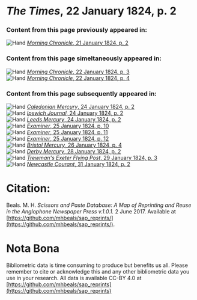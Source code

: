 # *The Times*, 22 January 1824, p. 2  
  
### Content from this page previously appeared in:  
![Hand](http://scissorsandpaste.net/wp-content/uploads/2017/06/smallhandpointer.png) [*Morning Chronicle*, 21 January 1824, p. 2](https://mhbeals.github.io/sap_html/Morning-Chronicle/Morning-Chronicle-21-January-1824-p-2)  
  
### Content from this page simeltaneously appeared in:  
![Hand](http://scissorsandpaste.net/wp-content/uploads/2017/06/smallhandpointer.png) [*Morning Chronicle*, 22 January 1824, p. 3](https://mhbeals.github.io/sap_html/Morning-Chronicle/Morning-Chronicle-22-January-1824-p-3)  
![Hand](http://scissorsandpaste.net/wp-content/uploads/2017/06/smallhandpointer.png) [*Morning Chronicle*, 22 January 1824, p. 4](https://mhbeals.github.io/sap_html/Morning-Chronicle/Morning-Chronicle-22-January-1824-p-4)  
  
### Content from this page subsequently appeared in:  
![Hand](http://scissorsandpaste.net/wp-content/uploads/2017/06/smallhandpointer.png) [*Caledonian Mercury*, 24 January 1824, p. 2](https://mhbeals.github.io/sap_html/Caledonian-Mercury/Caledonian-Mercury-24-January-1824-p-2)  
![Hand](http://scissorsandpaste.net/wp-content/uploads/2017/06/smallhandpointer.png) [*Ipswich Journal*, 24 January 1824, p. 2](https://mhbeals.github.io/sap_html/Ipswich-Journal/Ipswich-Journal-24-January-1824-p-2)  
![Hand](http://scissorsandpaste.net/wp-content/uploads/2017/06/smallhandpointer.png) [*Leeds Mercury*, 24 January 1824, p. 2](https://mhbeals.github.io/sap_html/Leeds-Mercury/Leeds-Mercury-24-January-1824-p-2)  
![Hand](http://scissorsandpaste.net/wp-content/uploads/2017/06/smallhandpointer.png) [*Examiner*, 25 January 1824, p. 10](https://mhbeals.github.io/sap_html/Examiner/Examiner-25-January-1824-p-10)  
![Hand](http://scissorsandpaste.net/wp-content/uploads/2017/06/smallhandpointer.png) [*Examiner*, 25 January 1824, p. 11](https://mhbeals.github.io/sap_html/Examiner/Examiner-25-January-1824-p-11)  
![Hand](http://scissorsandpaste.net/wp-content/uploads/2017/06/smallhandpointer.png) [*Examiner*, 25 January 1824, p. 12](https://mhbeals.github.io/sap_html/Examiner/Examiner-25-January-1824-p-12)  
![Hand](http://scissorsandpaste.net/wp-content/uploads/2017/06/smallhandpointer.png) [*Bristol Mercury*, 26 January 1824, p. 4](https://mhbeals.github.io/sap_html/Bristol-Mercury/Bristol-Mercury-26-January-1824-p-4)  
![Hand](http://scissorsandpaste.net/wp-content/uploads/2017/06/smallhandpointer.png) [*Derby Mercury*, 28 January 1824, p. 2](https://mhbeals.github.io/sap_html/Derby-Mercury/Derby-Mercury-28-January-1824-p-2)  
![Hand](http://scissorsandpaste.net/wp-content/uploads/2017/06/smallhandpointer.png) [*Trewman's Exeter Flying Post*, 29 January 1824, p. 3](https://mhbeals.github.io/sap_html/Trewman's-Exeter-Flying-Post/Trewman's-Exeter-Flying-Post-29-January-1824-p-3)  
![Hand](http://scissorsandpaste.net/wp-content/uploads/2017/06/smallhandpointer.png) [*Newcastle Courant*, 31 January 1824, p. 2](https://mhbeals.github.io/sap_html/Newcastle-Courant/Newcastle-Courant-31-January-1824-p-2)  


# Citation: 

Beals. M. H. *Scissors and Paste Database: A Map of Reprinting and Reuse in the Anglophone Newspaper Press v.1.0.1.* 2 June 2017. Available at [https://github.com/mhbeals/sap_reprints/](https://github.com/mhbeals/sap_reprints/). 

# Nota Bona

Bibliometric data is time consuming to produce but benefits us all. Please remember to cite or acknowledge this and any other bibliometric data you use in your research. All data is available CC-BY 4.0 at [https://github.com/mhbeals/sap_reprints](https://github.com/mhbeals/sap_reprints)